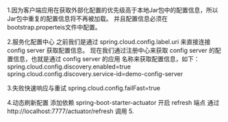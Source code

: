 1.因为客户端应用在获取外部化配置的优先级高于本地Jar包中的配置信息，所以Jar包中重复的配置信息将不再被加载。
并且配置信息必须在bootstrap.properteis文件中配置。

2.服务化配置中心
之前我们是通过 spring.cloud.config.label.uri 来直接连接 config server 获取配置信息。
现在我们通过注册中心来获取 config server 的配置信息，也就是通过 config server 的应用
名称来获取配置信息，如下：
spring.cloud.config.discovery.enabled=true
spring.cloud.config.discovery.service-id=demo-config-server

3.失败快速响应与重试
spring.cloud.config.failFast=true

4.动态刷新配置
    添加依赖 spring-boot-starter-actuator
    开启 refresh 端点
    通过 http://localhost:7777/actuator/refresh 调用
5.

